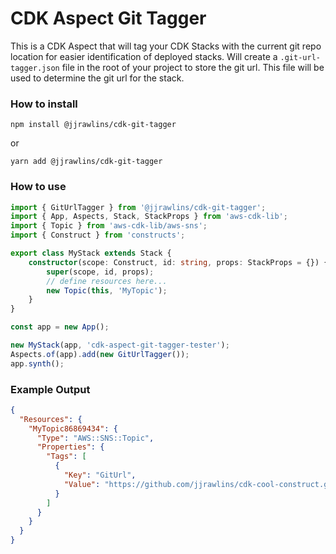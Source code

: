 # CDK Aspect Git Tagger

This is a CDK Aspect that will tag your CDK Stacks with the current git repo location for easier identification of
deployed stacks. Will create a `.git-url-tagger.json` file in the root of your project to store the git url.  This file
will be used to determine the git url for the stack.

### How to install

```shell
npm install @jjrawlins/cdk-git-tagger
```

or

```shell
yarn add @jjrawlins/cdk-git-tagger
```

### How to use

```typescript
import { GitUrlTagger } from '@jjrawlins/cdk-git-tagger';
import { App, Aspects, Stack, StackProps } from 'aws-cdk-lib';
import { Topic } from 'aws-cdk-lib/aws-sns';
import { Construct } from 'constructs';

export class MyStack extends Stack {
    constructor(scope: Construct, id: string, props: StackProps = {}) {
        super(scope, id, props);
        // define resources here...
        new Topic(this, 'MyTopic');
    }
}

const app = new App();

new MyStack(app, 'cdk-aspect-git-tagger-tester');
Aspects.of(app).add(new GitUrlTagger());
app.synth();
```

### Example Output

```json
{
  "Resources": {
    "MyTopic86869434": {
      "Type": "AWS::SNS::Topic",
      "Properties": {
        "Tags": [
          {
            "Key": "GitUrl",
            "Value": "https://github.com/jjrawlins/cdk-cool-construct.git"
          }
        ]
      }
    }
  }
}
```


